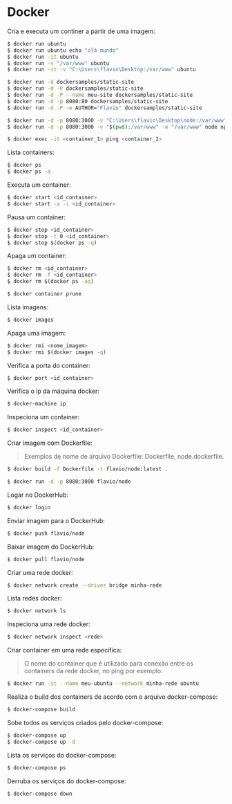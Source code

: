 # Docker

Cria e executa um continer a partir de uma imagem:
```sh
$ docker run ubuntu
$ docker run ubuntu echo "olá mundo"
$ docker run -it ubuntu
$ docker run -v "/var/www" ubuntu
$ docker run -it -v "C:\Users\flavio\Desktop:/var/www" ubuntu
```

```sh
$ docker run -d dockersamples/static-site
$ docker run -d -P dockersamples/static-site
$ docker run -d -P --name meu-site dockersamples/static-site
$ docker run -d -p 8080:80 dockersamples/static-site
$ docker run -d -P -e AUTHOR="Flavio" dockersamples/static-site
```

```sh
$ docker run -d -p 8080:3000 -v "C:\Users\flavio\Desktop\node:/var/www" -w "/var/www" node npm start
$ docker run -d -p 8080:3000 -v "$(pwd):/var/www" -w "/var/www" node npm start
```

```sh
$ docker exec -it <container_1> ping <container_2>
```


Lista containers:
```sh
$ docker ps
$ docker ps -a
```


Executa um container:
```sh
$ docker start <id_container>
$ docker start -a -i <id_container>
```


Pausa um container:
```sh
$ docker stop <id_container>
$ docker stop -t 0 <id_container>
$ docker stop $(docker ps -q)
```


Apaga um container:
```sh
$ docker rm <id_container>
$ docker rm -f <id_container>
$ docker rm $(docker ps -aq)
```
```sh
$ docker container prune
```


Lista imagens:
```sh
$ docker images
```


Apaga uma imagem:
```sh
$ docker rmi <nome_imagem>
$ docker rmi $(docker images -q)
```


Verifica a porta do container:
```sh
$ docker port <id_container>
```


Verifica o ip da máquina docker:
```sh
$ docker-machine ip
```


Inspeciona um container:
```sh
$ docker inspect <id_container>
```


Criar imagem com Dockerfile:
>Exemplos de nome de arquivo Dockerfile: Dockerfile, node.dockerfile.
```sh
$ docker build -f Dockerfile -t flavio/node:latest .
```
```sh
$ docker run -d -p 8080:3000 flavio/node
```

Logar no DockerHub:
```sh
$ docker login
```


Enviar imagem para o DockerHub:
```sh
$ docker push flavio/node
```


Baixar imagem do DockerHub:
```sh
$ docker pull flavio/node
```


Criar uma rede docker:
```sh
$ docker network create --driver bridge minha-rede
```


Lista redes docker:
```sh
$ docker network ls
```

Inspeciona uma rede docker:
```sh
$ docker network inspect <rede>
```


Criar container em uma rede específica:
>O nome do container que é utilizado para conexão entre os containers da rede docker, no ping por exemplo.
```sh
$ docker run -it --name meu-ubuntu --network minha-rede ubuntu
```


Realiza o build dos containers de acordo com o arquivo docker-compose:
```sh
$ docker-compose build
```


Sobe todos os serviços criados pelo docker-compose:
```sh
$ docker-compose up
$ docker-compose up -d
```


Lista os serviços do docker-compose:
```sh
$ docker-compose ps
```


Derruba os serviços do docker-compose:
```sh
$ docker-compose down
```
